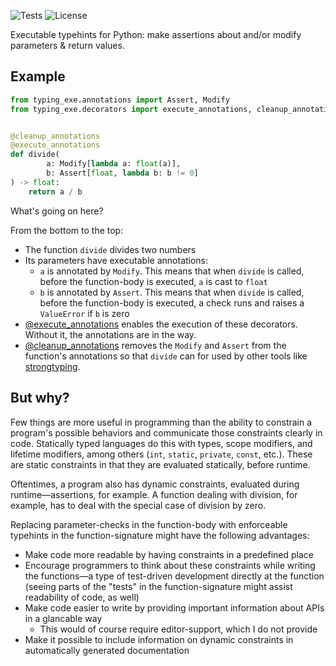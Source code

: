 ![Tests](https://github.com/snimu/typing-exe/actions/workflows/tests.yml/badge.svg)
![License](https://img.shields.io/github/license/snimu/typing-exe)

Executable typehints for Python: make assertions about and/or modify parameters & return values.

## Example

```python
from typing_exe.annotations import Assert, Modify
from typing_exe.decorators import execute_annotations, cleanup_annotations


@cleanup_annotations
@execute_annotations
def divide(
        a: Modify[lambda a: float(a)], 
        b: Assert[float, lambda b: b != 0]
) -> float:
    return a / b
```

What's going on here?

From the bottom to the top:

- The function `divide` divides two numbers
- Its parameters have executable annotations:
  - `a` is annotated by `Modify`. This means that when `divide` is called, 
before the function-body is executed, `a` is cast to `float`
  - `b` is annotated by `Assert`. This means that when `divide` is called,
before the function-body is executed, a check runs and raises a `ValueError` 
if `b` is zero
- [@execute_annotations](https://snimu.github.io/typing-exe/execute_annotations/) 
enables the execution of these decorators. Without it, the annotations are in the way.
- [@cleanup_annotations](https://snimu.github.io/typing-exe/cleanup_annotations/)
removes the `Modify` and `Assert` from the function's annotations so that `divide` 
can for used by other tools like [strongtyping](https://github.com/FelixTheC/strongtyping). 

## But why?

Few things are more useful in programming than the ability to constrain a program's possible behaviors 
and communicate those constraints clearly in code. Statically typed languages do this with types, scope modifiers, 
and lifetime modifiers, among others (`int`, `static`, `private`, `const`, etc.). These are static constraints 
in that they are evaluated statically, before runtime.

Oftentimes, a program also has dynamic constraints, evaluated during runtime&mdash;assertions, for example. 
A function dealing with division, for example, has to deal with the special case of division by zero.

Replacing parameter-checks in the function-body with enforceable typehints in the 
function-signature might have the following advantages:

- Make code more readable by having constraints in a predefined place
- Encourage programmers to think about these constraints while writing the functions&mdash;a type of 
test-driven development directly at the function (seeing parts of the "tests" in the function-signature
might assist readability of code, as well)
- Make code easier to write by providing important information about APIs in a glancable way
  - This would of course require editor-support, which I do not provide
- Make it possible to include information on dynamic constraints in automatically generated documentation
